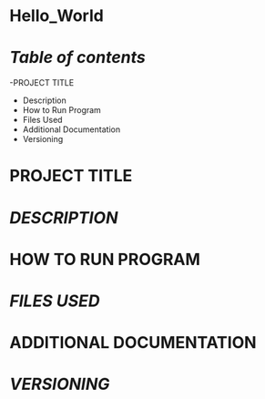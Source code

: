 # Hello_World
# *Table of contents*
-PROJECT TITLE
- Description
- How to Run Program
- Files Used
- Additional Documentation
- Versioning
# PROJECT TITLE
# *DESCRIPTION*
# HOW TO RUN PROGRAM
# *FILES USED*
# ADDITIONAL DOCUMENTATION
# *VERSIONING*
